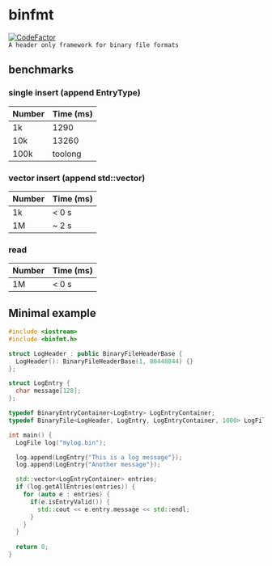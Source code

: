 # binfmt
[![CodeFactor](https://www.codefactor.io/repository/github/nbdy/binfmt/badge)](https://www.codefactor.io/repository/github/nbdy/binfmt)
<br>
`A header only framework for binary file formats`
## benchmarks
### single insert (append EntryType)
|Number|Time (ms)|
|------|---------|
|1k    |1290     |
|10k   |13260    |
|100k  |toolong  |

### vector insert (append std::vector<EntryType>)
|Number|Time (ms)|
|------|---------|
|1k    |< 0 s    |
|1M    |~ 2 s    |


### read 
|Number|Time (ms)|
|------|---------|
|1M    |< 0 s    |


## Minimal example
```c++
#include <iostream>
#include <binfmt.h>

struct LogHeader : public BinaryFileHeaderBase {
  LogHeader(): BinaryFileHeaderBase(1, 88448844) {}
};

struct LogEntry {
  char message[128];
};

typedef BinaryEntryContainer<LogEntry> LogEntryContainer;
typedef BinaryFile<LogHeader, LogEntry, LogEntryContainer, 1000> LogFile;

int main() {
  LogFile log("mylog.bin");

  log.append(LogEntry{"This is a log message"});
  log.append(LogEntry{"Another message"});

  std::vector<LogEntryContainer> entries;
  if (log.getAllEntries(entries)) {
    for (auto e : entries) {
      if(e.isEntryValid()) {
        std::cout << e.entry.message << std::endl;
      }
    }
  }
  
  return 0;
}
```